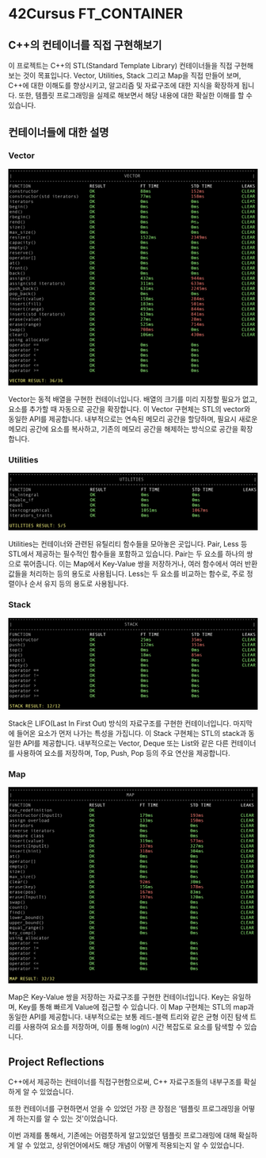 # 42Cursus FT_CONTAINER

## C++의 컨테이너를 직접 구현해보기

이 프로젝트는 C++의 STL(Standard Template Library) 컨테이너들을 직접 구현해 보는 것이 목표입니다. Vector, Utilities, Stack 그리고 Map을 직접 만들어 보며, C++에 대한 이해도를 향상시키고, 알고리즘 및 자료구조에 대한 지식을 확장하게 됩니다. 또한, 템플릿 프로그래밍을 실제로 해보면서 해당 내용에 대한 확실한 이해를 할 수 있습니다.

## 컨테이너들에 대한 설명

### Vector
![Vector](img/vector.png)

Vector는 동적 배열을 구현한 컨테이너입니다. 배열의 크기를 미리 지정할 필요가 없고, 요소를 추가할 때 자동으로 공간을 확장합니다. 이 Vector 구현체는 STL의 vector와 동일한 API를 제공합니다. 내부적으로는 연속된 메모리 공간을 할당하며, 필요시 새로운 메모리 공간에 요소를 복사하고, 기존의 메모리 공간을 해제하는 방식으로 공간을 확장합니다.

### Utilities
![Utilites](img/Utilites.png)

Utilities는 컨테이너와 관련된 유틸리티 함수들을 모아놓은 곳입니다. Pair, Less 등 STL에서 제공하는 필수적인 함수들을 포함하고 있습니다. Pair는 두 요소를 하나의 쌍으로 묶어줍니다. 이는 Map에서 Key-Value 쌍을 저장하거나, 여러 함수에서 여러 반환 값들을 처리하는 등의 용도로 사용됩니다. Less는 두 요소를 비교하는 함수로, 주로 정렬이나 순서 유지 등의 용도로 사용됩니다.

### Stack
![Stack](img/Stack.png)

Stack은 LIFO(Last In First Out) 방식의 자료구조를 구현한 컨테이너입니다. 마지막에 들어온 요소가 먼저 나가는 특성을 가집니다. 이 Stack 구현체는 STL의 stack과 동일한 API를 제공합니다. 내부적으로는 Vector, Deque 또는 List와 같은 다른 컨테이너를 사용하여 요소를 저장하며, Top, Push, Pop 등의 주요 연산을 제공합니다.

### Map
![Map](img/Map.png)

Map은 Key-Value 쌍을 저장하는 자료구조를 구현한 컨테이너입니다. Key는 유일하며, Key를 통해 빠르게 Value에 접근할 수 있습니다. 이 Map 구현체는 STL의 map과 동일한 API를 제공합니다. 내부적으로는 보통 레드-블랙 트리와 같은 균형 이진 탐색 트리를 사용하여 요소를 저장하며, 이를 통해 log(n) 시간 복잡도로 요소를 탐색할 수 있습니다.

## Project Reflections

C++에서 제공하는 컨테이너를 직접구현함으로써, C++ 자료구조들의 내부구조를 확실하게 알 수 있었습니다.

또한 컨테이너를 구현하면서 얻을 수 있었던 가장 큰 장점은 '템플릿 프로그래밍을 어떻게 하는지를 알 수 있는 것'이었습니다.

이번 과제를 통해서, 기존에는 어렴풋하게 알고있었던 템플릿 프로그래밍에 대해 확실하게 알 수 있었고, 상위언어에서도 해당 개념이 어떻게 적용되는지 알 수 있었습니다.
